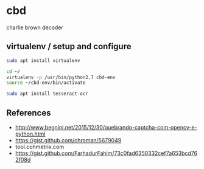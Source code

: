 # cbd
charlie brown decoder

## virtualenv / setup and configure

```bash
sudo apt install virtualenv
```

```bash
cd ~/
virtualenv -p /usr/bin/python2.7 cbd-env
source ~/cbd-env/bin/activate
```

```bash
sudo apt install tesseract-ocr
```

## References

* http://www.begnini.net/2015/12/30/quebrando-captcha-com-opencv-e-python.html
* https://gist.github.com/chroman/5679049
* tool.cohmetrix.com
* https://gist.github.com/FarhadurFahim/73c0fad6350332cef7a653bcd762f08d
